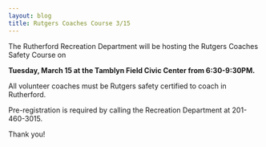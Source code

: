 ```yaml
---
layout: blog
title: Rutgers Coaches Course 3/15
---
```



The Rutherford Recreation Department will be hosting the Rutgers Coaches Safety Course on

**Tuesday, March 15 at the Tamblyn Field Civic Center from 6:30-9:30PM.**

All volunteer coaches must be Rutgers safety certified to coach in Rutherford.

Pre-registration is required by calling the Recreation Department at 201-460-3015.

Thank you!
